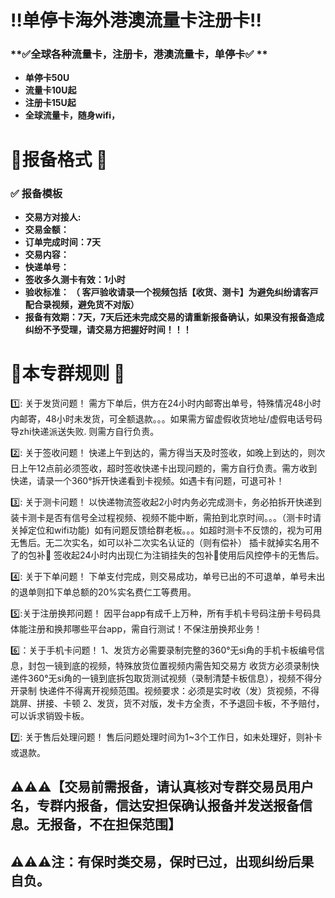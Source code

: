 # ‼️单停卡海外港澳流量卡注册卡‼️

### **✅全球各种流量卡，注册卡，港澳流量卡，单停卡✅ **
- **单停卡50U**
- **流量卡10U起**
- **注册卡15U起**
- **全球流量卡，随身wifi，**


# 📜报备格式 📖

### ✅ **报备模板**
- **交易方对接人:**
- **交易金额：**
- **订单完成时间：7天**
- **交易内容：**
- **快递单号：**
- **签收多久测卡有效：1小时**
- **验收标准： （ 客戸验收请录一个视频包括【收货、测卡】为避免纠纷请客戸配合录视频，避免货不对版）**
- **报备有效期：7天，7天后还未完成交易的请重新报备确认，如果没有报备造成纠纷不予受理，请交易方把握好时间！！！**


# 📜本专群规则 📖

1️⃣: 关于发货问题！
需方下单后，供方在24小时内邮寄出单号，特殊情况48小时内邮寄，48小时未发货，可全额退款。。。如果需方留虚假收货地址/虚假电话号码导zhi快递派送失败. 则需方自行负责。


2️⃣: 关于签收问题！
快递上午到达的，需方得当天及时签收，如晚上到达的，则次日上午12点前必须签收，超时签收快递卡出现问题的，需方自行负责。需方收到快递，请录一个360°拆开快递看到卡视频。如遇卡有问题，可退可补！


3️⃣: 关于测卡问题！
以快递物流签收起2小时内务必完成测卡，务必拍拆开快递到装卡测卡是否有信号全过程视频、视频不能中断，需拍到北京时间。。。（测卡时请关掉定位和wifi功能)  如有问题反馈给群老板。。。如超时测卡不反馈的，视为可用 无售后。无二次实名，如可以补二次实名认证的（则有偿补）
插卡就掉实名用不了的包补💟
签收起24小时内出现仁为注销挂失的包补💟使用后风控停卡的无售后。


4️⃣: 关于下单问题！
下单支付完成，则交易成功，单号已出的不可退单，单号未出的退单则扣下单总额的20%实名费仁工等费用。

5️⃣:关于注册换邦问题！
因平台app有成千上万种，所有手机卡号码注册卡号码具体能注册和换邦哪些平台app，需自行测试！不保注册换邦业务！

6️⃣：关于手机卡问题！
1、发货方必需要录制完整的360°无si角的手机卡板编号信息，封包一镜到底的视频，特殊放货位置视频内需告知交易方
收货方必须录制快递件360°无si角的一镜到底拆包取货测试视频（录制清楚卡板信息），视频不得分开录制
快递件不得离开视频范围。视频要求：必须是实时收（发）货视频，不得跳屏、拼接、卡顿 
2、发货，货不对版，发卡方全责，不予退回卡板，不予赔付，可以诉求销毁卡板。

7️⃣: 关于售后处理问题！
售后问题处理时间为1~3个工作日，如未处理好，则补卡或退款。

## ⚠️⚠️⚠️【交易前需报备，请认真核对专群交易员用户名，专群内报备，信达安担保确认报备并发送报备信息。无报备，不在担保范围】

## ⚠️⚠️⚠️注：有保时类交易，保时已过，出现纠纷后果自负。
